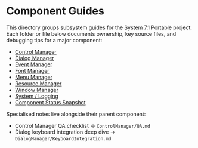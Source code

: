 # Component Guides

This directory groups subsystem guides for the System 7.1 Portable project. Each folder or file below documents ownership, key source files, and debugging tips for a major component:

- [Control Manager](ControlManager/README.md)
- [Dialog Manager](DialogManager/README.md)
- [Event Manager](EventManager.md)
- [Font Manager](FontManager/README.md)
- [Menu Manager](MenuManager.md)
- [Resource Manager](ResourceManager.md)
- [Window Manager](WindowManager.md)
- [System / Logging](System/Logging.md)
- [Component Status Snapshot](STATUS.md)

Specialised notes live alongside their parent component:
- Control Manager QA checklist → `ControlManager/QA.md`
- Dialog keyboard integration deep dive → `DialogManager/KeyboardIntegration.md`
